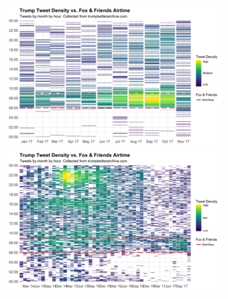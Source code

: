 !['trump'](https://github.com/dfsnow/tt/raw/master/tt.png)
!['trump2'](https://github.com/dfsnow/tt/raw/master/tt2.png)